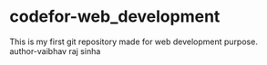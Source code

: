# codefor-web_development
This is my first git repository made for web development purpose.
<br>
author-vaibhav raj sinha
